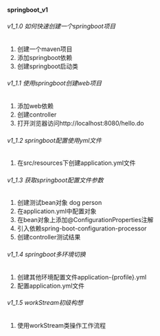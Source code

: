 #### springboot_v1 
###### v1_1.0 如何快速创建一个springboot项目
1. 创建一个maven项目
2. 添加springboot依赖
3. 创建springboot启动类
###### v1_1.1 使用springboot创建web项目
1. 添加web依赖
2. 创建controller
3. 打开浏览器访问http://localhost:8080/hello.do
###### v1_1.2 springboot配置使用yml文件
1. 在src/resources下创建application.yml文件
###### v1_1.3 获取springboot配置文件参数
1. 创建测试bean对象 dog person
2. 在application.yml中配置对象
3. 在bean对象上添加@ConfigurationProperties注解
4. 引入依赖spring-boot-configuration-processor
5. 创建controller测试结果
###### v1_1.4 springboot多环境切换
1. 创建其他环境配置文件application-{profile}.yml
2. 配置application.yml文件
###### v1_1.5 workStream初级构想
1. 使用workStream类操作工作流程
